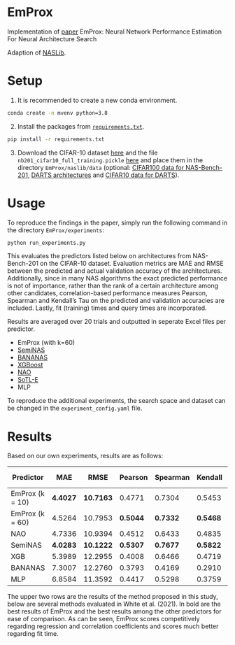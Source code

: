 ﻿# EmProx
Implementation of [paper](https://arxiv.org/abs/2206.05972) EmProx: Neural Network Performance Estimation For Neural Architecture Search

Adaption of [NASLib](https://github.com/automl/NASLib).

# Setup
1. It is recommended to create a new conda environment.

```bash
conda create -n mvenv python=3.8
```

2. Install the packages from [`requirements.txt`](requirements.txt).

```bash
pip install -r requirements.txt
```

3. Download the CIFAR-10 dataset [here](https://www.cs.toronto.edu/~kriz/cifar-10-python.tar.gz) and the file `nb201_cifar10_full_training.pickle` [here](https://drive.google.com/file/d/1sh8pEhdrgZ97-VFBVL94rI36gedExVgJ/view) and place them in the directory `EmProx/naslib/data` (optional: [CIFAR100 data for NAS-Bench-201](https://drive.google.com/file/d/1hV6-mCUKInIK1iqZ0jfBkcKaFmftlBtp/view?usp=sharing), [DARTS architectures](https://figshare.com/articles/software/nasbench301_models_v1_0_zip/13061510) and [CIFAR10 data for DARTS](https://drive.google.com/file/d/1YJ80Twt9g8Gaf8mMgzK-f5hWaVFPlECF/view?usp=sharing)).

# Usage
To reproduce the findings in the paper, simply run the following command in the directory `EmProx/experiments`:

```bash
python run_experiments.py
```

This evaluates the predictors listed below on architectures from NAS-Bench-201 on the CIFAR-10 dataset. Evaluation metrics are MAE and RMSE between the predicted and 
actual validation accuracy of the architectures. Additionally, since in many NAS algorithms the exact predicted performance is not of importance, rather than the rank 
of a certain architecture among other candidates, correlation-based performance measures Pearson, Spearman and Kendall’s Tau on the predicted and validation accuracies 
are included. Lastly, fit (training) times and query times are incorporated.

Results are averaged over 20 trials and outputted in seperate Excel files per predictor. 

* EmProx (with k=60)
* [SemiNAS](https://arxiv.org/abs/2002.10389)
* [BANANAS](https://arxiv.org/abs/1910.11858)
* [XGBoost](https://arxiv.org/abs/1603.02754)
* [NAO](https://arxiv.org/abs/1808.07233)
* [SoTL-E](https://arxiv.org/abs/2006.04492v1)
* MLP

To reproduce the additional experiments, the search space and dataset can be changed in the `experiment_config.yaml` file. 

# Results
Based on our own experiments, results are as follows:

| Predictor       | MAE        | RMSE        | Pearson    | Spearman   | Kendall    | Fit time    | Query time  |
|-----------------|------------|-------------|------------|------------|------------|-------------|-------------|
| EmProx (k = 10) | **4.4027** | **10.7163** | 0.4771     | 0.7304     | 0.5453     | **6.4498**  | **0.0009**  |
| EmProx (k = 60) | 4.5264     | 10.7953     | **0.5044** | **0.7332** | **0.5468** | 7.2310      | 0.0032      |
| NAO             | 4.7336     | 10.9394     | 0.4512     | 0.6433     | 0.4835     | 54.1674     | 0.0026      |
| SemiNAS         | **4.0283** | **10.1222** | **0.5307** | **0.7677** | **0.5822** | 152.2268    | 0.0012      |
| XGB             | 5.3989     | 12.2955     | 0.4008     | 0.6466     | 0.4719     | **31.6526** | 0.0004      |
| BANANAS         | 7.3007     | 12.2760     | 0.3793     | 0.4169     | 0.2910     | 507.3936    | 0.0002      |
| MLP             | 6.8584     | 11.3592     | 0.4417     | 0.5298     | 0.3759     | 471.7508    | **<0.0001** |

The upper two rows are the results of the method proposed in this study, below are several methods evaluated in White et al. (2021). In bold are the best
results of EmProx and the best results among the other predictors for ease of comparison. As can be seen, EmProx scores competitively regarding regression 
and correlation coefficients and scores much better regarding fit time.



